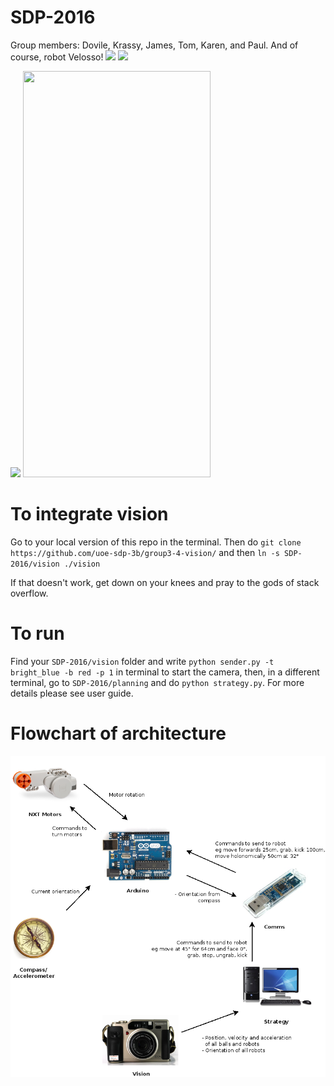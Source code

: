 # SDP-2016 

Group members: Dovile, Krassy, James, Tom, Karen, and Paul. And of course, robot Velosso!
![](/figures/catch.gif)
![](/figures/kick.gif)

<img src="https://github.com/dovito/SDP_2016/blob/master/figures/kick.gif" width="500">
<img src="https://github.com/dovito/SDP_2016/blob/master/figures/catch.gif" width="300" height="650">


# To integrate vision
Go to your local version of this repo in the terminal. Then
do `git clone https://github.com/uoe-sdp-3b/group3-4-vision/`
and then `ln -s SDP-2016/vision ./vision`

If that doesn't work, get down on your knees and pray to the gods of stack overflow.

# To run
Find your `SDP-2016/vision` folder and write `python sender.py -t bright_blue -b red -p 1` in terminal to start the camera, then, in a different terminal, go to `SDP-2016/planning` and do `python strategy.py`. For more details please see user guide.

# Flowchart of architecture
![alt tag](https://github.com/dovito/SDP_2016/blob/master/figures/flowchart.png)

